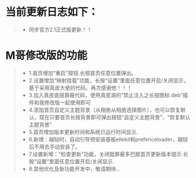# 当前更新日志如下：

> - 同步官方2.1正式版更新！！

# M哥修改版的功能

> - 1.首页增加“重启”按钮.长按首页任意位置弹出。
> - 2.设置增加“映射挂载”功能，长按“设置”里面任意位置开启/关闭显示，基于采用真皮大佬的代码，再次感谢他！！！
> - 3.加入真皮底层屏蔽代码，使用真皮源的“禁止注入之长按图标.deb”插件和我修改版一起使用即可.
> - 4.添加首页自定义主题背景（从相册从相册选择图片），也可以恢复默认，现在只要首页长按背景即可弹出按钮“自定义主题背景”、“恢复默认主题背景”.
> - 5.首页增加版本更新时间和系统已运行时间显示.
> - 6.新增：越狱时，自动引导预安装基板ellekit和prefenceloader，越狱后不用去手动安装了。
> - 7.设置新增：“检查更新”功能，关闭就屏蔽多巴胺首页更新版本提示.长按“设置”里面任意位置开启/关闭显示.
> - 8.其他优化及新功能开发中，敬请期待...
